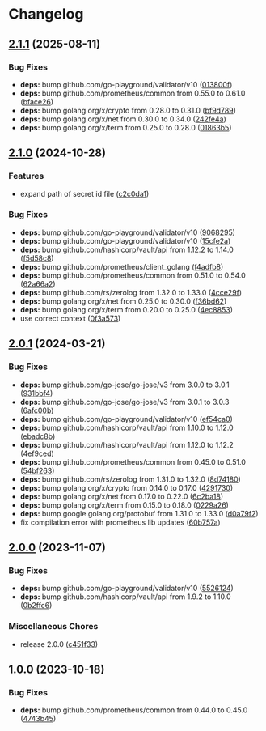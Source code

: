 # Changelog

## [2.1.1](https://github.com/soerenschneider/occult/compare/v2.1.0...v2.1.1) (2025-08-11)


### Bug Fixes

* **deps:** bump github.com/go-playground/validator/v10 ([013800f](https://github.com/soerenschneider/occult/commit/013800f62518974e998421480036ce43394dac2f))
* **deps:** bump github.com/prometheus/common from 0.55.0 to 0.61.0 ([bface26](https://github.com/soerenschneider/occult/commit/bface269d25616dcde04e394f914e0497e336b67))
* **deps:** bump golang.org/x/crypto from 0.28.0 to 0.31.0 ([bf9d789](https://github.com/soerenschneider/occult/commit/bf9d789388764c720cf18a04842dd2e2d71fd808))
* **deps:** bump golang.org/x/net from 0.30.0 to 0.34.0 ([242fe4a](https://github.com/soerenschneider/occult/commit/242fe4add98c827bce324f95b4942ffd5d5b0f9b))
* **deps:** bump golang.org/x/term from 0.25.0 to 0.28.0 ([01863b5](https://github.com/soerenschneider/occult/commit/01863b57c7ab6f836791326e772dcd4dd1773438))

## [2.1.0](https://github.com/soerenschneider/occult/compare/v2.0.1...v2.1.0) (2024-10-28)


### Features

* expand path of secret id file ([c2c0da1](https://github.com/soerenschneider/occult/commit/c2c0da1e8caa4b346c461d4a7703170cc6ea48c4))


### Bug Fixes

* **deps:** bump github.com/go-playground/validator/v10 ([9068295](https://github.com/soerenschneider/occult/commit/9068295708c4f213849851116ba6361461d19774))
* **deps:** bump github.com/go-playground/validator/v10 ([15cfe2a](https://github.com/soerenschneider/occult/commit/15cfe2a5c3b219158fffd17aa2769f4d94796743))
* **deps:** bump github.com/hashicorp/vault/api from 1.12.2 to 1.14.0 ([f5d58c8](https://github.com/soerenschneider/occult/commit/f5d58c83667a806a03bb4fe1bb9606e78e29c563))
* **deps:** bump github.com/prometheus/client_golang ([f4adfb8](https://github.com/soerenschneider/occult/commit/f4adfb81832b5bbc816083b1b9fc211e06fee2e7))
* **deps:** bump github.com/prometheus/common from 0.51.0 to 0.54.0 ([62a66a2](https://github.com/soerenschneider/occult/commit/62a66a2145a1797f3257f502d8b6a2d9901fe16d))
* **deps:** bump github.com/rs/zerolog from 1.32.0 to 1.33.0 ([4cce29f](https://github.com/soerenschneider/occult/commit/4cce29f30a27310b2017c09b448bf7d6b2d82930))
* **deps:** bump golang.org/x/net from 0.25.0 to 0.30.0 ([f36bd62](https://github.com/soerenschneider/occult/commit/f36bd62f3c7a7fb55ec967dd1516518812204773))
* **deps:** bump golang.org/x/term from 0.20.0 to 0.25.0 ([4ec8853](https://github.com/soerenschneider/occult/commit/4ec8853397146f83f115766eeedc1a833b55e096))
* use correct context ([0f3a573](https://github.com/soerenschneider/occult/commit/0f3a57332a7957ed4f7254e4cac8348754eabb54))

## [2.0.1](https://github.com/soerenschneider/occult/compare/v2.0.0...v2.0.1) (2024-03-21)


### Bug Fixes

* **deps:** bump github.com/go-jose/go-jose/v3 from 3.0.0 to 3.0.1 ([931bbf4](https://github.com/soerenschneider/occult/commit/931bbf4487d4b56fd0578ddda00e085e3d7afe65))
* **deps:** bump github.com/go-jose/go-jose/v3 from 3.0.1 to 3.0.3 ([6afc00b](https://github.com/soerenschneider/occult/commit/6afc00b9efe8da361845ece2f28646c43f62d9f7))
* **deps:** bump github.com/go-playground/validator/v10 ([ef54ca0](https://github.com/soerenschneider/occult/commit/ef54ca05f09a71be18e0d9b601f62d2544bdb7c8))
* **deps:** bump github.com/hashicorp/vault/api from 1.10.0 to 1.12.0 ([ebadc8b](https://github.com/soerenschneider/occult/commit/ebadc8bf916bae34697c3c77ad1808a4e4ed7c40))
* **deps:** bump github.com/hashicorp/vault/api from 1.12.0 to 1.12.2 ([4ef9ced](https://github.com/soerenschneider/occult/commit/4ef9ced55b5cb514c4478ba846a853290c25660d))
* **deps:** bump github.com/prometheus/common from 0.45.0 to 0.51.0 ([54bf263](https://github.com/soerenschneider/occult/commit/54bf263990ae0850743e24327246c1877866bd6d))
* **deps:** bump github.com/rs/zerolog from 1.31.0 to 1.32.0 ([8d74180](https://github.com/soerenschneider/occult/commit/8d74180f24c760d53e0823d5153d33cf7dd11996))
* **deps:** bump golang.org/x/crypto from 0.14.0 to 0.17.0 ([4291730](https://github.com/soerenschneider/occult/commit/4291730393af3d8870eecbf82fcad6bbdfda3ffd))
* **deps:** bump golang.org/x/net from 0.17.0 to 0.22.0 ([6c2ba18](https://github.com/soerenschneider/occult/commit/6c2ba18381096d7529f9dc579236842739e54a81))
* **deps:** bump golang.org/x/term from 0.15.0 to 0.18.0 ([0229a26](https://github.com/soerenschneider/occult/commit/0229a2657d296a11ab76b6ce1ca5358fd00a0dd4))
* **deps:** bump google.golang.org/protobuf from 1.31.0 to 1.33.0 ([d0a79f2](https://github.com/soerenschneider/occult/commit/d0a79f2574377b07c93a527fe3cbb57943780cb9))
* fix compilation error with prometheus lib updates ([60b757a](https://github.com/soerenschneider/occult/commit/60b757ad21950483caacba8fd136a17c98cb714b))

## [2.0.0](https://github.com/soerenschneider/occult/compare/v1.0.0...v2.0.0) (2023-11-07)


### Bug Fixes

* **deps:** bump github.com/go-playground/validator/v10 ([5526124](https://github.com/soerenschneider/occult/commit/55261241ef27dbce4a24fca7c6f83c30fa31ae03))
* **deps:** bump github.com/hashicorp/vault/api from 1.9.2 to 1.10.0 ([0b2ffc6](https://github.com/soerenschneider/occult/commit/0b2ffc68aa978552b83698f2e703d38825d767eb))


### Miscellaneous Chores

* release 2.0.0 ([c451f33](https://github.com/soerenschneider/occult/commit/c451f33993ae905fe1d8d7bfd0867ca97b797a3c))

## 1.0.0 (2023-10-18)


### Bug Fixes

* **deps:** bump github.com/prometheus/common from 0.44.0 to 0.45.0 ([4743b45](https://github.com/soerenschneider/occult/commit/4743b456e7617ec624b15084313561602f18cd5c))
